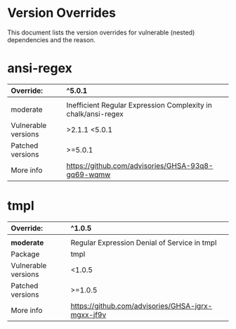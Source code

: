 # Version Overrides
This document lists the version overrides for vulnerable (nested) dependencies and the reason.

# ansi-regex

| Override: | ^5.0.1 |
|:-------------|:-------------| 
| | |
| moderate | Inefficient Regular Expression Complexity in chalk/ansi-regex | 
| Vulnerable versions | >2.1.1 <5.0.1 |   
| Patched versions | >=5.0.1 |
| More info | https://github.com/advisories/GHSA-93q8-gq69-wqmw |

# tmpl

| Override: | ^1.0.5 |
|:-------------|:-------------| 
| | |
| **moderate** | Regular Expression Denial of Service in tmpl |
| Package | tmpl |
| Vulnerable versions | <1.0.5 |
| Patched versions | >=1.0.5 |
| More info | https://github.com/advisories/GHSA-jgrx-mgxx-jf9v |
